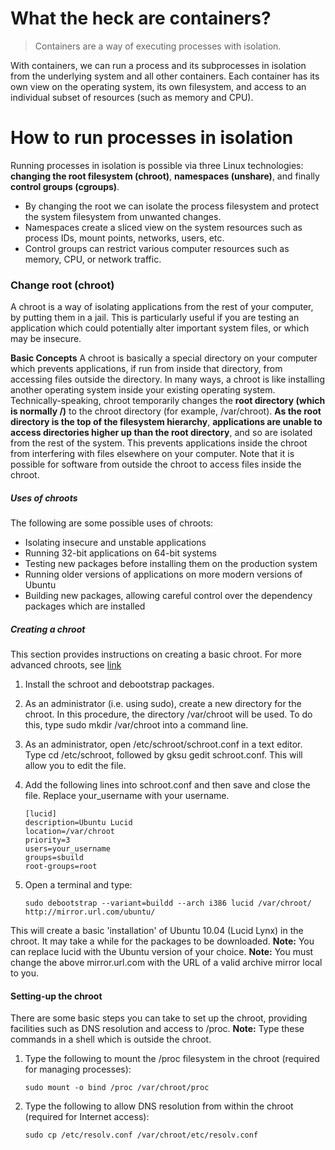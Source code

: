 # What the heck are containers?

> Containers are a way of executing processes with isolation.

With containers, we can run a process and its subprocesses in isolation from the underlying system and all other containers. Each container has its own view on the operating system, its own filesystem, and access to an individual subset of resources (such as memory and CPU).

# How to run processes in isolation
Running processes in isolation is possible via three Linux technologies: **changing the root filesystem (chroot)**, **namespaces (unshare)**, and finally **control groups (cgroups)**.

- By changing the root we can isolate the process filesystem and protect the system filesystem from unwanted changes.
- Namespaces create a sliced view on the system resources such as process IDs, mount points, networks, users, etc.
- Control groups can restrict various computer resources such as memory, CPU, or network traffic.

### Change root (chroot)
A chroot is a way of isolating applications from the rest of your computer, by putting them in a jail. This 
is particularly useful if you are testing an application which could potentially alter important system files, or which may be insecure.

**Basic Concepts**
A chroot is basically a special directory on your computer which prevents applications, if run from inside that directory, from accessing files outside the directory. 
In many ways, a chroot is like installing another operating system inside your existing operating system.
Technically-speaking, chroot temporarily changes the **root directory (which is normally /)** to the chroot directory (for example, /var/chroot). 
**As the root directory is the top of the filesystem hierarchy**, **applications are unable to access directories higher up than the root directory**, and so are isolated from the rest of the system. 
This prevents applications inside the chroot from interfering with files elsewhere on your computer.
Note that it is possible for software from outside the chroot to access files inside the chroot.

##### Uses of chroots
The following are some possible uses of chroots:

- Isolating insecure and unstable applications
- Running 32-bit applications on 64-bit systems
- Testing new packages before installing them on the production system
- Running older versions of applications on more modern versions of Ubuntu
- Building new packages, allowing careful control over the dependency packages which are installed

##### Creating a chroot
This section provides instructions on creating a basic chroot. For more advanced chroots, see [link](https://help.ubuntu.com/community/DebootstrapChroot)

1. Install the schroot and debootstrap packages.

2. As an administrator (i.e. using sudo), create a new directory for the chroot. In this procedure, the directory /var/chroot will be used. To do this, type sudo mkdir /var/chroot into a command line.

3. As an administrator, open /etc/schroot/schroot.conf in a text editor. Type cd /etc/schroot, followed by gksu gedit schroot.conf. This will allow you to edit the file.

4. Add the following lines into schroot.conf and then save and close the file. Replace your_username with your username.
    ```
    [lucid]
    description=Ubuntu Lucid
    location=/var/chroot
    priority=3
    users=your_username
    groups=sbuild
    root-groups=root
    ```

5. Open a terminal and type:
    ```
    sudo debootstrap --variant=buildd --arch i386 lucid /var/chroot/ http://mirror.url.com/ubuntu/

    ```
This will create a basic 'installation' of Ubuntu 10.04 (Lucid Lynx) in the chroot. It may take a while for the packages to be downloaded.
**Note:** You can replace lucid with the Ubuntu version of your choice.
**Note:** You must change the above mirror.url.com with the URL of a valid archive mirror local to you.

#### Setting-up the chroot
There are some basic steps you can take to set up the chroot, providing facilities such as DNS resolution and access to /proc.
**Note:** Type these commands in a shell which is outside the chroot.
1. Type the following to mount the /proc filesystem in the chroot (required for managing processes):
    ```
    sudo mount -o bind /proc /var/chroot/proc
    ```
2. Type the following to allow DNS resolution from within the chroot (required for Internet access):
   ```
   sudo cp /etc/resolv.conf /var/chroot/etc/resolv.conf
   ```
   


